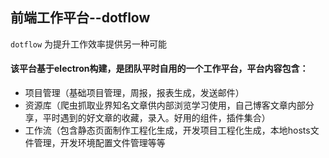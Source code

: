 ## 前端工作平台--dotflow

`dotflow` 为提升工作效率提供另一种可能

#### 该平台基于electron构建，是团队平时自用的一个工作平台，平台内容包含：

* 项目管理（基础项目管理，周报，报表生成，发送邮件）
* 资源库（爬虫抓取业界知名文章供内部浏览学习使用，自己博客文章内部分享，平时遇到的好文章的收藏，录入。好用的组件，插件集合）
* 工作流（包含静态页面制作工程化生成，开发项目工程化生成，本地hosts文件管理，开发环境配置文件管理等等
